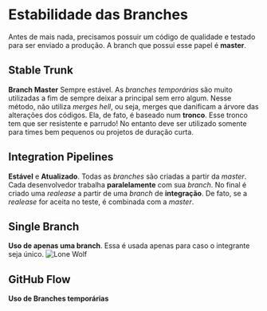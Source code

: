 # Estabilidade das Branches
Antes de mais nada, precisamos possuir um código de qualidade e testado para ser enviado a produção. A branch que possui esse papel é **master**.

## Stable Trunk
**Branch Master** Sempre estável. As *branches temporárias* são muito utilizadas a fim de sempre deixar a principal sem erro algum. Nesse método, não utiliza *merges hell*, ou seja, merges que danificam a árvore das alterações dos códigos. Ela, de fato, é baseado num **tronco**. Esse tronco tem que ser resistente e parrudo! No entanto deve ser utilizado somente  para times bem pequenos ou projetos de duração curta. 

## Integration Pipelines
**Estável** e **Atualizado**.
Todas as *branches* são criadas a partir da *master*. 
Cada desenvolvedor trabalha **paralelamente** com sua *branch*.
No final é criado uma *realease* a partir de uma *branch* de **integração**. De fato, se a *realease* for aceita no teste, é combinada com a *master*.

## Single Branch
**Uso de apenas uma branch**.
Essa é usada apenas para caso o integrante seja único.
![Lone Wolf](https://d2v0x26thbzlwf.cloudfront.net/prod/190/img/rId20wtyy91xi.1a6.png)

## GitHub Flow

**Uso de Branches temporárias** 
<!--stackedit_data:
eyJoaXN0b3J5IjpbMjA3NjUyODA1MiwxMTczMTMxMjM3LDE4Mz
Q2MTk3NSwxNDY3NTM4NjA0LC0zMjYzNTM3MzhdfQ==
-->